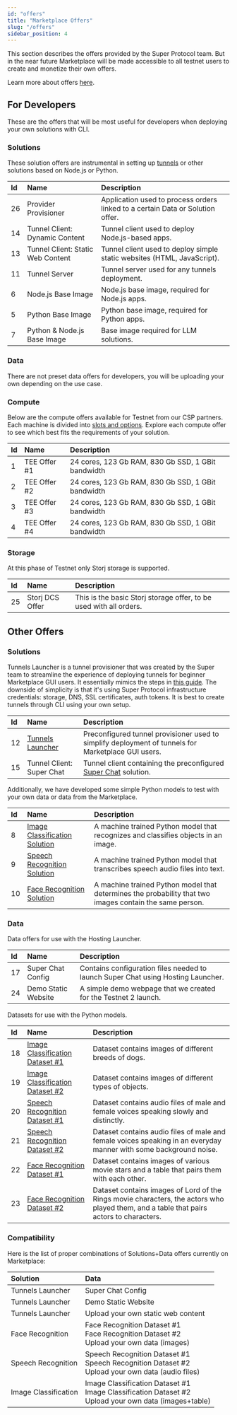 ```yaml
---
id: "offers"
title: "Marketplace Offers"
slug: "/offers"
sidebar_position: 4
---
```


This section describes the offers provided by the Super Protocol team. But in the near future Marketplace will be made accessible to all testnet users to create and monetize their own offers.

Learn more about offers [here](/developers/fundamentals/offers).

## For Developers

These are the offers that will be most useful for developers when deploying your own solutions with CLI.

### Solutions

These solution offers are instrumental in setting up [tunnels](/developers/fundamentals/tunnels) or other solutions based on Node.js or Python.

| **Id** | **Name**                          | **Description**                                                                |
|:-------|:----------------------------------|:-------------------------------------------------------------------------------|
| 26     | Provider Provisioner              | Application used to process orders linked to a certain Data or Solution offer. |
| 14     | Tunnel Client: Dynamic Content    | Tunnel client used to deploy Node.js-based apps.                               |
| 13     | Tunnel Client: Static Web Content | Tunnel client used to deploy simple static websites (HTML, JavaScript).        |
| 11     | Tunnel Server                     | Tunnel server used for any tunnels deployment.                                 |
| 6      | Node.js Base Image                | Node.js base image, required for Node.js apps.                                 |
| 5      | Python Base Image                 | Python base image, required for Python apps.                                   |
| 7      | Python & Node.js Base Image       | Base image required for LLM solutions.                                         |

### Data

There are not preset data offers for developers, you will be uploading your own depending on the use case.

### Compute

Below are the compute offers available for Testnet from our CSP partners. Each machine is divided into [slots and options](/developers/fundamentals/slots/). Explore each compute offer to see which best fits the requirements of your solution. 

| **Id** | **Name**                                                               | **Description**                                    |
|:-------|:-----------------------------------------------------------------------|:---------------------------------------------------|
| 1      | TEE Offer #1                                                          | 24 cores, 123 Gb RAM, 830 Gb SSD, 1 GBit bandwidth |
| 2      | TEE Offer #2                                                          | 24 cores, 123 Gb RAM, 830 Gb SSD, 1 GBit bandwidth      |
| 3      | TEE Offer #3                                                          | 24 cores, 123 Gb RAM, 830 Gb SSD, 1 GBit bandwidth      |
| 4      | TEE Offer #4                                                           | 24 cores, 123 Gb RAM, 830 Gb SSD, 1 GBit bandwidth      |


### Storage

At this phase of Testnet only Storj storage is supported.

| **Id** | **Name**                                                                   | **Description**                                                    |
|:-------|:---------------------------------------------------------------------------|:-------------------------------------------------------------------|
| 25     | Storj DCS Offer                                                            | This is the basic Storj storage offer, to be used with all orders. |


## Other Offers

### Solutions

Tunnels Launcher is a tunnel provisioner that was created by the Super team to streamline the experience of deploying tunnels for beginner Marketplace GUI users. It essentially mimics the steps in [this guide](/developers/deployment_guides/tunnels). The downside of simplicity is that it's using Super Protocol infrastructure credentials: storage, DNS, SSL certificates, auth tokens. It is best to create tunnels through CLI using your own setup.

| **Id** | **Name**                                        | **Description**                                                                                    |
|:-------|:------------------------------------------------|:---------------------------------------------------------------------------------------------------|
| 12     | [Tunnels Launcher](/developers/offers/launcher) | Preconfigured tunnel provisioner used to simplify deployment of tunnels for Marketplace GUI users. |
| 15     | Tunnel Client: Super Chat                       | Tunnel client containing the preconfigured [Super Chat](/developers/offers/superchat) solution.    |

Additionally, we have developed some simple Python models to test with your own data or data from the Marketplace.

| **Id** | **Name**                                                         | **Description** |
|:-------|:-----------------------------------------------------------------|:----------------|
| 8      | [Image Classification Solution](/developers/offers/python-image) | A machine trained Python model that recognizes and classifies objects in an image.               |
| 9      | [Speech Recognition Solution](/developers/offers/python-speech)  | A machine trained Python model that transcribes speech audio files into text.               |
| 10     | [Face Recognition Solution](/developers/offers/python-face)      | A machine trained Python model that determines the probability that two images contain the same person.               |

### Data

Data offers for use with the Hosting Launcher.

| **Id** | **Name**                                                                     | **Description**                                                                  |
|:-------|:-----------------------------------------------------------------------------|:---------------------------------------------------------------------------------|
| 17     | Super Chat Config                                                            | Contains configuration files needed to launch Super Chat using Hosting Launcher. |
| 24     | Demo Static Website | A simple demo webpage that we created for the Testnet 2 launch.                  |

Datasets for use with the Python models.

| **Id** | **Name**                                                                             | **Description**                                                                  |
|:-------|:-------------------------------------------------------------------------------------|:---------------------------------------------------------------------------------|
| 18     | [Image Classification Dataset #1](/developers/offers/python-image)                   | Dataset contains images of different breeds of dogs.                        |
| 19     | [Image Classification Dataset #2](/developers/offers/python-image)                   | Dataset contains images of different types of objects.                       |
| 20     | [Speech Recognition Dataset #1](/developers/offers/python-speech)                    | Dataset contains audio files of male and female voices speaking slowly and distinctly.                          |
| 21     | [Speech Recognition Dataset #2](/developers/offers/python-speech)                    | Dataset contains audio files of male and female voices speaking in an everyday manner with some background noise.   |
| 22     | [Face Recognition Dataset #1](/developers/offers/python-face)                        | Dataset contains images of various movie stars and a table that pairs them with each other.                                                                               |
| 23     | [Face Recognition Dataset #2](/developers/offers/python-face) | Dataset contains images of Lord of the Rings movie characters, the actors who played them, and a table that pairs actors to characters.        |

### Compatibility

Here is the list of proper combinations of Solutions+Data offers currently on Marketplace:

| **Solution**         | **Data**                                                                                                    |
|:---------------------|:------------------------------------------------------------------------------------------------------------|
| Tunnels Launcher     | Super Chat Config                                                                                           |
| Tunnels Launcher     | Demo Static Website                                                                                         |
| Tunnels Launcher     | Upload your own static web content                                                                          |
| Face Recognition     | Face Recognition Dataset #1<br/>Face Recognition Dataset #2<br/>Upload your own data (images)               |
| Speech Recognition   | Speech Recognition Dataset #1<br/>Speech Recognition Dataset #2<br/>Upload your own data (audio files)      |
| Image Classification | Image Classification Dataset #1<br/>Image Classification Dataset #2<br/>Upload your own data (images+table) |
